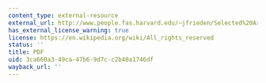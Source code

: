 ```yaml
---
content_type: external-resource
external_url: http://www.people.fas.harvard.edu/~jfrieden/Selected%20Articles/Articles/AnnalsAPSS_2005.pdf
has_external_license_warning: true
license: https://en.wikipedia.org/wiki/All_rights_reserved
status: ''
title: PDF
uid: 3ca660a3-49ca-47b6-9d7c-c2b40a1746df
wayback_url: ''
---
```

